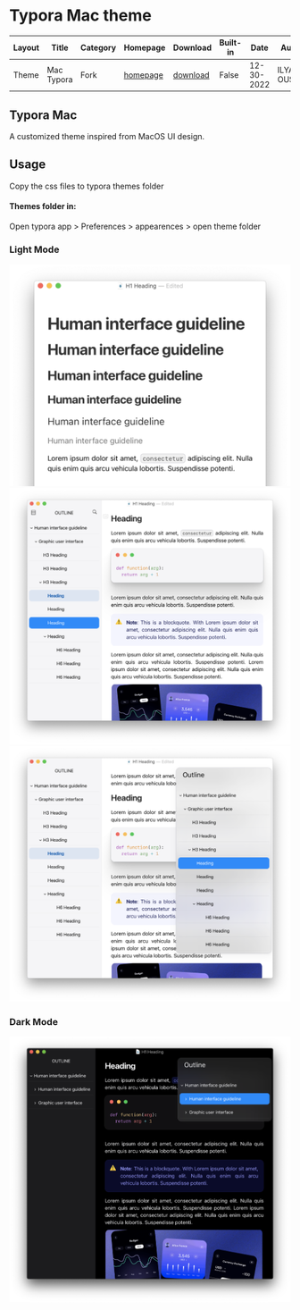 # Typora Mac theme

| Layout | Title      | Category | Homepage                                                    | Download                                                     | Built-in | Date       | Author       |
| ------ | ---------- | -------- | ----------------------------------------------------------- | ------------------------------------------------------------ | -------- | ---------- | ------------ |
| Theme  | Mac Typora | Fork     | [homepage](https://github.com/ousbaailyas/Typora-Mac-theme) | [download](https://github.com/ousbaailyas/Typora-Mac-theme/archive/refs/heads/master.zip) | False    | 12-30-2022 | ILYAS OUSBAA |

## Typora Mac 

A customized theme inspired from MacOS UI design.

## Usage
Copy the css files to typora themes folder

#### Themes folder in:
Open typora app > Preferences > appearences > open theme folder

### Light Mode
![light](https://github.com/ousbaailyas/Typora-Mac-theme/blob/master/light.png)
![light](https://github.com/ousbaailyas/Typora-Mac-theme/blob/master/light-1.png)
![light](https://github.com/ousbaailyas/Typora-Mac-theme/blob/master/light-2.png)
### Dark Mode
![light](https://github.com/ousbaailyas/Typora-Mac-theme/blob/master/dark.png)
